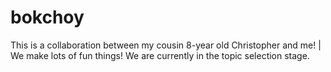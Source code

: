 # bokchoy
This is a collaboration between my cousin 8-year old Christopher and me!
 |  We make lots of fun things! We are currently in the topic selection stage.
